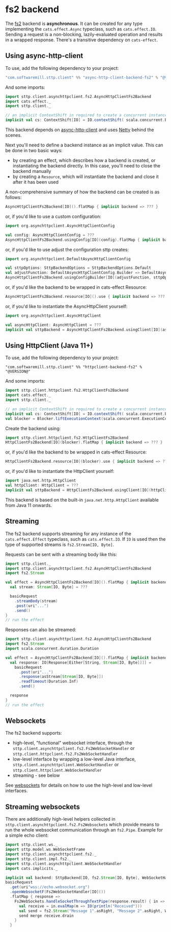 # fs2 backend

The [fs2](https://github.com/functional-streams-for-scala/fs2) backend is **asynchronous**. It can be created for any type implementing the `cats.effect.Async` typeclass, such as `cats.effect.IO`. Sending a request is a non-blocking, lazily-evaluated operation and results in a wrapped response. There's a transitive dependency on `cats-effect`. 

## Using async-http-client

To use, add the following dependency to your project:

```scala
"com.softwaremill.sttp.client" %% "async-http-client-backend-fs2" % "@VERSION@"
```
And some imports:
```scala mdoc:silent
import sttp.client.asynchttpclient.fs2.AsyncHttpClientFs2Backend
import cats.effect._
import sttp.client._

// an implicit ContextShift in required to create a concurrent instance for `cats.effect.IO`:
implicit val cs: ContextShift[IO] = IO.contextShift( scala.concurrent.ExecutionContext.global )
```
           
This backend depends on [async-http-client](https://github.com/AsyncHttpClient/async-http-client) and uses [Netty](http://netty.io) behind the scenes.

Next you'll need to define a backend instance as an implicit value. This can be done in two basic ways:

* by creating an effect, which describes how a backend is created, or instantiating the backend directly. In this case, you'll need to close the backend manually
* by creating a `Resource`, which will instantiate the backend and close it after it has been used

A non-comprehensive summary of how the backend can be created is as follows:

```scala mdoc:compile-only
AsyncHttpClientFs2Backend[IO]().flatMap { implicit backend => ??? }
```
or, if you'd like to use a custom configuration:
```scala mdoc:compile-only
import org.asynchttpclient.AsyncHttpClientConfig

val config: AsyncHttpClientConfig = ???
AsyncHttpClientFs2Backend.usingConfig[IO](config).flatMap { implicit backend => ??? }
```
or, if you'd like to use adjust the configuration sttp creates:
```scala mdoc:compile-only
import org.asynchttpclient.DefaultAsyncHttpClientConfig

val sttpOptions: SttpBackendOptions = SttpBackendOptions.Default 
val adjustFunction: DefaultAsyncHttpClientConfig.Builder => DefaultAsyncHttpClientConfig.Builder = ???
AsyncHttpClientFs2Backend.usingConfigBuilder[IO](adjustFunction, sttpOptions).flatMap { implicit backend => ??? }
```
or, if you'd like the backend to be wrapped in cats-effect Resource:
```scala mdoc:compile-only
AsyncHttpClientFs2Backend.resource[IO]().use { implicit backend => ??? }
```
or, if you'd like to instantiate the AsyncHttpClient yourself:
```scala mdoc:compile-only
import org.asynchttpclient.AsyncHttpClient

val asyncHttpClient: AsyncHttpClient = ??? 
implicit val sttpBackend = AsyncHttpClientFs2Backend.usingClient[IO](asyncHttpClient)
```

## Using HttpClient (Java 11+)

To use, add the following dependency to your project:

```
"com.softwaremill.sttp.client" %% "httpclient-backend-fs2" % "@VERSION@"
```
And some imports:
```scala mdoc:reset:silent
import sttp.client.httpclient.fs2.HttpClientFs2Backend
import cats.effect._
import sttp.client._

// an implicit ContextShift in required to create a concurrent instance for `cats.effect.IO`:
implicit val cs: ContextShift[IO] = IO.contextShift( scala.concurrent.ExecutionContext.global )
val blocker = Blocker.liftExecutionContext(scala.concurrent.ExecutionContext.global)
```

Create the backend using:

```scala mdoc:compile-only
import sttp.client.httpclient.fs2.HttpClientFs2Backend
HttpClientFs2Backend[IO](blocker).flatMap { implicit backend => ??? }
```
or, if you'd like the backend to be wrapped in cats-effect Resource:
```scala mdoc:compile-only
HttpClientFs2Backend.resource[IO](blocker).use { implicit backend => ??? }
```
or, if you'd like to instantiate the HttpClient yourself:
```scala mdoc:compile-only
import java.net.http.HttpClient
val httpClient: HttpClient = ???
implicit val sttpBackend = HttpClientFs2Backend.usingClient[IO](httpClient, blocker)
```

This backend is based on the built-in `java.net.http.HttpClient` available from Java 11 onwards.

## Streaming

The fs2 backend supports streaming for any instance of the `cats.effect.Effect` typeclass, such as `cats.effect.IO`. If `IO` is used then the type of supported streams is `fs2.Stream[IO, Byte]`.

Requests can be sent with a streaming body like this:

```scala mdoc:compile-only
import sttp.client._
import sttp.client.asynchttpclient.fs2.AsyncHttpClientFs2Backend
import fs2.Stream

val effect = AsyncHttpClientFs2Backend[IO]().flatMap { implicit backend =>
  val stream: Stream[IO, Byte] = ???

  basicRequest
    .streamBody(stream)
    .post(uri"...")
    .send()
}
// run the effect
```

Responses can also be streamed:

```scala mdoc:compile-only
import sttp.client.asynchttpclient.fs2.AsyncHttpClientFs2Backend
import fs2.Stream
import scala.concurrent.duration.Duration

val effect = AsyncHttpClientFs2Backend[IO]().flatMap { implicit backend =>
  val response: IO[Response[Either[String, Stream[IO, Byte]]]] =
    basicRequest
      .post(uri"...")
      .response(asStream[Stream[IO, Byte]])
      .readTimeout(Duration.Inf)
      .send()

  response
}
// run the effect
```

## Websockets

The fs2 backend supports:

* high-level, "functional" websocket interface, through the `sttp.client.asynchttpclient.fs2.Fs2WebSocketHandler` or `sttp.client.httpclient.fs2.Fs2WebSocketHandler`
* low-level interface by wrapping a low-level Java interface, `sttp.client.asynchttpclient.WebSocketHandler` or `sttp.client.httpclient.WebSocketHandler`
* streaming - see below

See [websockets](../websockets.md) for details on how to use the high-level and low-level interfaces.

## Streaming websockets 

There are additionally high-level helpers collected in `sttp.client.asynchttpclient.fs2.Fs2Websockets` which provide means to run the whole websocket communication through an `fs2.Pipe`. Example for a simple echo client:

```scala mdoc:compile-only
import sttp.client.ws._
import sttp.model.ws.WebSocketFrame
import sttp.client.asynchttpclient.fs2._
import sttp.client.impl.fs2._
import sttp.client.asynchttpclient.WebSocketHandler
import cats.implicits._

implicit val backend: SttpBackend[IO, fs2.Stream[IO, Byte], WebSocketHandler] = ???
basicRequest
  .get(uri"wss://echo.websocket.org")
  .openWebsocketF(Fs2WebSocketHandler[IO]())
  .flatMap { response =>
    Fs2WebSockets.handleSocketThroughTextPipe(response.result) { in =>
      val receive = in.evalMap(m => IO(println("Received")))
      val send = fs2.Stream("Message 1".asRight, "Message 2".asRight, WebSocketFrame.close.asLeft)
      send merge receive.drain
    }
  }
```
